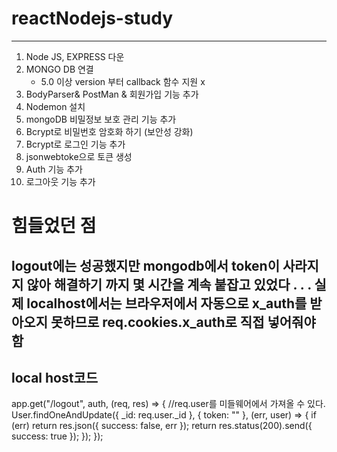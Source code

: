
# reactNodejs-study
----
1. Node JS, EXPRESS 다운 
2. MONGO DB 연결
    - 5.0 이상 version 부터 callback 함수 지원 x 
3. BodyParser& PostMan & 회원가입 기능 추가
4. Nodemon 설치
5. mongoDB 비밀정보 보호 관리 기능 추가
6. Bcrypt로 비밀번호 암호화 하기 (보안성 강화)
7. Bcrypt로 로그인 기능 추가
8. jsonwebtoke으로 토큰 생성
9. Auth 기능 추가
10. 로그아웃 기능 추가



# 힘들었던 점 
logout에는 성공했지만 mongodb에서 token이 사라지지 않아 해결하기 까지 몇 시간을 계속 붙잡고 있었다 . . . 
실제 localhost에서는 브라우저에서 자동으로 x_auth를 받아오지 못하므로  req.cookies.x_auth로 직접 넣어줘야 함
----
local host코드
---
app.get("/logout", auth, (req, res) => {
  //req.user를 미들웨어에서 가져올 수 있다.
  User.findOneAndUpdate({ _id: req.user._id }, { token: "" }, (err, user) => {
    if (err) return res.json({ success: false, err });
        return res.status(200).send({ success: true });
     });
  });